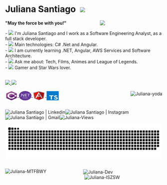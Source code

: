 # Juliana Santiago &nbsp;<img src="https://media1.giphy.com/media/dWlLf9EAC8u5Nd0ku4/200w.webp?cid=ecf05e4741xub2on9079fs5k34mobwng4aj5witnlbxszl5i&rid=200w.webp&ct=sf" width="30px">

<img src="https://media0.giphy.com/media/dcKiuR9bOOYLn5vylP/200.webp?cid=ecf05e47nycdx4gpcohmfmhzrhlv2n9zit59e71nnrkohvma&rid=200.webp&ct=s" min-width="200px" max-width="200px" width="200px" align="right">
<p align="left">

<p>
 <b>"May the force be with you!"</b>
<p>
 
<div> 
<p>
 - <img width="20px" src="https://cdn-icons-png.flaticon.com/512/2590/2590279.png" /> I'm Juliana Santiago and I work as a Software Engineering Analyst, as a full stack developer.<br>
 - <img width="20px" src="https://cdn-icons-png.flaticon.com/512/969/969874.png" />  Main technologies: C# .Net and Angular.<br>
 - <img width="20px" src="https://cdn-icons-png.flaticon.com/512/972/972302.png" /> I am currently learning .NET, Angular, AWS Services and Software Architecture.<br>
 - <img width="20px" src="https://cdn-icons-png.flaticon.com/512/2590/2590345.png" /> Ask me about: Tech, Films, Animes and League of Legends.<br> 
 - <img width="20px" src="https://cdn-icons-png.flaticon.com/512/2590/2590375.png" /> Gamer and Star Wars lover.<br>
</p>
</div>

<br>

<div>
  <a href="https://github.com/juliana-santiago">
   <img height="180em" src="https://github-readme-stats.vercel.app/api?username=juliana-santiago&show_icons=true&theme=dracula&include_all_commits=true&count_private=true"/>
  <img height="180em" src="https://github-readme-stats.vercel.app/api/top-langs/?username=juliana-santiago&layout=compact&langs_count=7&theme=dracula"/>
</div>
<div style="display: inline_block"><br>
 <img align="center" alt="Juliana-Csharp" height="30" width="40" src="https://raw.githubusercontent.com/devicons/devicon/master/icons/csharp/csharp-original.svg">
 <img align="center" alt="Juliana-Dotnetcore" height="30" width="40" src="https://raw.githubusercontent.com/devicons/devicon/master/icons/dotnetcore/dotnetcore-original.svg">
 <img align="center" alt="Juliana-Angular" height="30" width="40" src="https://raw.githubusercontent.com/devicons/devicon/master/icons/angularjs/angularjs-original.svg">
 <img align="center" alt="Juliana-Ts" height="30" width="40" src="https://raw.githubusercontent.com/devicons/devicon/master/icons/typescript/typescript-plain.svg">
 <img align="right" alt="Juliana-yoda" src="https://c.tenor.com/tuvk4qUAcaUAAAAj/baby-yoda-star-wars.gif">
</div>
  
  ##
 
<div> 
   <a href="https://www.linkedin.com/in/juliana-santiago/" target="_blank"><img align="left" alt="Juliana Santiago | Linkedin"  src="https://img.shields.io/badge/-LinkedIn-%230077B5?style=for-the-badge&logo=linkedin&logoColor=white" target="_blank"></a> 
  <a href="https://instagram.com/heyjulianams" target="_blank"><img align="left" alt="Juliana Santiago | Instagram" src="https://img.shields.io/badge/-Instagram-%23E4405F?style=for-the-badge&logo=instagram&logoColor=white" target="_blank"></a>
  <a href = "mailto:juju.msantiago@gmail.com"><img align="left" alt="Juliana Santiago | Gmail" src="https://img.shields.io/badge/-Gmail-%23333?style=for-the-badge&logo=gmail&logoColor=white" target="_blank"></a>
  <img src="https://komarev.com/ghpvc/?username=juliana-santiago" alt="Juliana-Views"/>
 
 ![Snake animation](https://github.com/juliana-santiago/juliana-santiago/blob/output/github-contribution-grid-snake.svg)
</div>
 
 ##
 
<div>
 <img align="left" width="250px" alt="Juliana-MTFBWY" src="https://media1.giphy.com/media/iJVFuKZtYrwCpxLtgc/200w.webp?cid=ecf05e4768c9ukxqr2ffahxd3bathf4lxk8xptvgbfln95ic&rid=200w.webp&ct=ts">
 <img align="center" width="250px" alt="Juliana-Dev" src="https://media4.giphy.com/media/H83F4AfL798AmtKXIL/200w.webp?cid=ecf05e4770ih3inylrlqi6o4gi72ynormuu4aqu55duqj4mb&rid=200w.webp&ct=s">
 <img align="right" width="250px" alt="Juliana-ISZSW" src="https://media0.giphy.com/media/sscEMFW2ZqZfU0e3FZ/200w.webp?cid=ecf05e47nycdx4gpcohmfmhzrhlv2n9zit59e71nnrkohvma&rid=200w.webp&ct=s">
</div>
